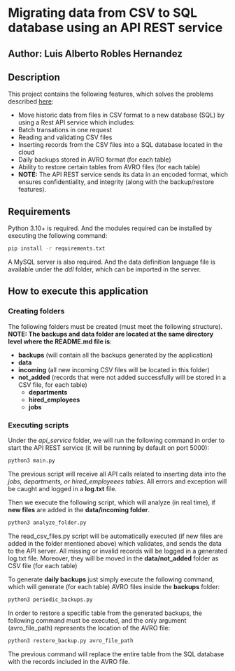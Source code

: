 # Migrating data from CSV to SQL database using an API REST service

## Author: Luis Alberto Robles Hernandez

## Description
This project contains the following features, which solves the problems described [here](https://docs.google.com/document/d/1U3_f50Y9Fcfp4V-695zl-d0IW7aazL9z74WvNCyULMU/edit "here"):

- Move historic data from files in CSV format to a new database (SQL) by using a Rest API service which includes:
 - Batch transations in one request
 - Reading and validating CSV files
 - Inserting records from the CSV files into a SQL database located in the cloud
 - Daily backups stored in AVRO format (for each table)
 - Ability to restore certain tables from AVRO files (for each table)
 - **NOTE:** The API REST service sends its data in an encoded format, which ensures confidentiality, and integrity (along with the backup/restore features).


## Requirements
Python 3.10+ is required. And the modules required can be installed by executing the following command:
```bash
pip install -r requirements.txt
```

A MySQL server is also required. And the data definition language file is available under the *ddl* folder, which can be imported in the server.

## How to execute this application

### Creating folders
The following folders must be created (must meet the following structure). **NOTE: The backups and data folder are located at the same directory level where the README.md file is**:

- **backups** (will contain all the backups generated by the application)
- **data**
 - **incoming** (all new incoming CSV files will be located in this folder)
 - **not_added** (records that were not added successfully will be stored in a CSV file, for each table)
   - **departments**
   - **hired_employees**
   - **jobs**
   
### Executing scripts

Under the *api_service* folder, we will run the following command in order to start the API REST service (it will be running by default on port 5000):

```bash
python3 main.py
```

The previous script will receive all API calls related to inserting data into the *jobs, departments, or hired_employeees tables*. All errors and exception will be caught and logged in a **log.txt** file.

Then we execute the following script, which will analyze (in real time), if **new files** are added in the **data/incoming folder**. 

```bash
python3 analyze_folder.py
```

The read_csv_files.py script will be automatically executed (if new files are added in the folder mentioned above) which validates, and sends the data to the API server. All missing or invalid records will be logged in a generated log.txt file. Moreover, they will be moved in the **data/not_added** folder as CSV file (for each table)

To generate **daily backups** just simply execute the following command, which will generate (for each table) AVRO files inside the **backups** folder:

```bash
python3 periodic_backups.py
```

In order to restore a specific table from the generated backups, the following command must be executed, and the only argument (avro_file_path) represents the location of the AVRO file:

```bash
python3 restore_backup.py avro_file_path
```

The previous command will replace the entire table from the SQL database with the records included in the AVRO file.
